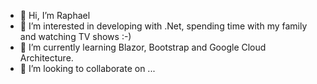- 👋 Hi, I’m Raphael
- 👀 I’m interested in developing with .Net, spending time with my family and watching TV shows :-)
- 🌱 I’m currently learning Blazor, Bootstrap and Google Cloud Architecture.
- 💞️ I’m looking to collaborate on ...

<!---
RaphaelHaMa/RaphaelHaMa is a ✨ special ✨ repository because its `README.md` (this file) appears on your GitHub profile.
You can click the Preview link to take a look at your changes.
--->
